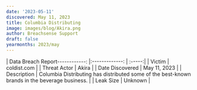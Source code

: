 ```yaml
---
date: '2023-05-11'
discovered: May 11, 2023
title: Columbia Distributing
image: images/blog/Akira.png
author: Breachsense Support
draft: false
yearmonths: 2023/may
---
```


| Data Breach Report------------:     |:-------------:    | :-----:|
| Victim      | coldist.com      | 
| Threat Actor      | Akira      | 
| Date Discovered      | May 11, 2023      | 
| Description      | Columbia Distributing has distributed some of the best-known brands in the beverage business.      | 
| Leak Size      | Unknown      | 

